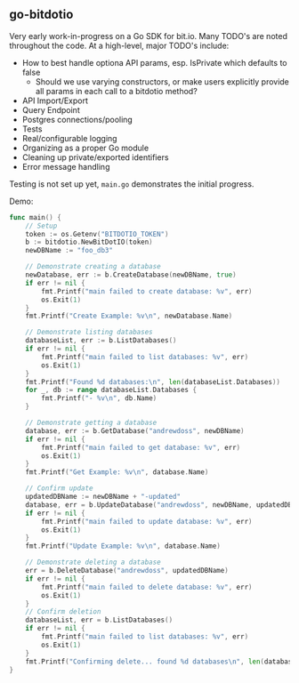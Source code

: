 ## go-bitdotio

Very early work-in-progress on a Go SDK for bit.io. Many TODO's are noted 
throughout the code. At a high-level, major TODO's include:
- How to best handle optiona API params, esp. IsPrivate which defaults to false
    - Should we use varying constructors, or make users explicitly provide all params in each call to a bitdotio method?
- API Import/Export
- Query Endpoint
- Postgres connections/pooling
- Tests
- Real/configurable logging
- Organizing as a proper Go module
- Cleaning up private/exported identifiers
- Error message handling

Testing is not set up yet, `main.go` demonstrates the initial progress.

Demo:

```go
func main() {
	// Setup
	token := os.Getenv("BITDOTIO_TOKEN")
	b := bitdotio.NewBitDotIO(token)
	newDBName := "foo_db3"

	// Demonstrate creating a database
	newDatabase, err := b.CreateDatabase(newDBName, true)
	if err != nil {
		fmt.Printf("main failed to create database: %v", err)
		os.Exit(1)
	}
	fmt.Printf("Create Example: %v\n", newDatabase.Name)

	// Demonstrate listing databases
	databaseList, err := b.ListDatabases()
	if err != nil {
		fmt.Printf("main failed to list databases: %v", err)
		os.Exit(1)
	}
	fmt.Printf("Found %d databases:\n", len(databaseList.Databases))
	for _, db := range databaseList.Databases {
		fmt.Printf("- %v\n", db.Name)
	}

	// Demonstrate getting a database
	database, err := b.GetDatabase("andrewdoss", newDBName)
	if err != nil {
		fmt.Printf("main failed to get database: %v", err)
		os.Exit(1)
	}
	fmt.Printf("Get Example: %v\n", database.Name)

	// Confirm update
	updatedDBName := newDBName + "-updated"
	database, err = b.UpdateDatabase("andrewdoss", newDBName, updatedDBName, true)
	if err != nil {
		fmt.Printf("main failed to update database: %v", err)
		os.Exit(1)
	}
	fmt.Printf("Update Example: %v\n", database.Name)

	// Demonstrate deleting a database
	err = b.DeleteDatabase("andrewdoss", updatedDBName)
	if err != nil {
		fmt.Printf("main failed to delete database: %v", err)
		os.Exit(1)
	}
	// Confirm deletion
	databaseList, err = b.ListDatabases()
	if err != nil {
		fmt.Printf("main failed to list databases: %v", err)
		os.Exit(1)
	}
	fmt.Printf("Confirming delete... found %d databases\n", len(databaseList.Databases))
}
```